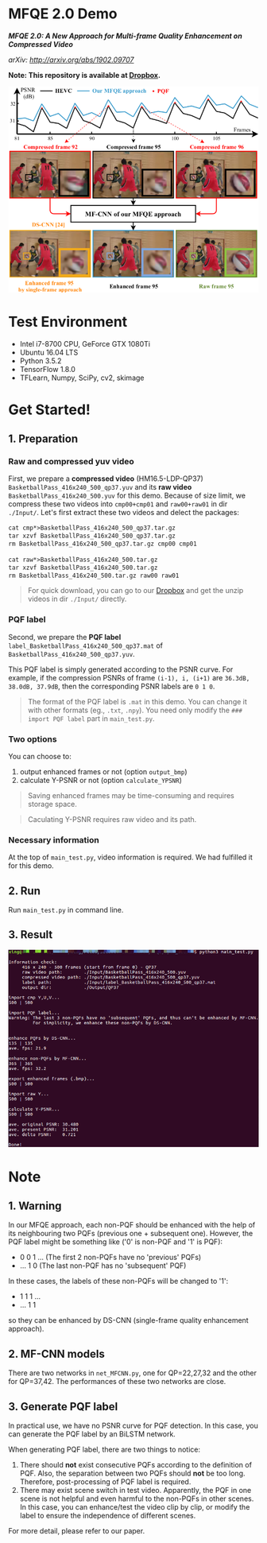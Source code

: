 # MFQE 2.0 Demo

***MFQE 2.0: A New Approach for Multi-frame Quality Enhancement on Compressed Video***

*arXiv: http://arxiv.org/abs/1902.09707*

**Note: This repository is available at [Dropbox](https://www.dropbox.com/sh/s9f9h7kdmetztz9/AAAz6Z1nEovKIqgDsXo34qFia?dl=0).**

![Demo](./Demo.png)

# Test Environment

+ Intel i7-8700 CPU, GeForce GTX 1080Ti
+ Ubuntu 16.04 LTS
+ Python 3.5.2
+ TensorFlow 1.8.0
+ TFLearn, Numpy, SciPy, cv2, skimage

# Get Started!

## 1. Preparation

### Raw and compressed yuv video

First, we prepare a **compressed video** (HM16.5-LDP-QP37) `BasketballPass_416x240_500_qp37.yuv` and its **raw video** `BasketballPass_416x240_500.yuv` for this demo.
Because of size limit, we compress these two videos into `cmp00+cmp01` and `raw00+raw01` in dir `./Input/`.
Let's first extract these two videos and delect the packages:

```
cat cmp*>BasketballPass_416x240_500_qp37.tar.gz
tar xzvf BasketballPass_416x240_500_qp37.tar.gz
rm BasketballPass_416x240_500_qp37.tar.gz cmp00 cmp01

cat raw*>BasketballPass_416x240_500.tar.gz
tar xzvf BasketballPass_416x240_500.tar.gz
rm BasketballPass_416x240_500.tar.gz raw00 raw01
```

> For quick download, you can go to our [Dropbox](https://www.dropbox.com/sh/s9f9h7kdmetztz9/AAAz6Z1nEovKIqgDsXo34qFia?dl=0) and get the unzip videos in dir `./Input/` directly.

### PQF label

Second, we prepare the **PQF label** `label_BasketballPass_416x240_500_qp37.mat` of `BasketballPass_416x240_500_qp37.yuv`.

This PQF label is simply generated according to the PSNR curve.
For example, if the compression PSNRs of frame `(i-1), i, (i+1)` are `36.3dB, 38.0dB, 37.9dB`, then the corresponding PSNR labels are `0 1 0`.

> The format of the PQF label is `.mat` in this demo.
You can change it with other formats (eg., `.txt`, `.npy`).
You need only modify the `### import PQF label` part in `main_test.py`.

### Two options

You can choose to:

1. output enhanced frames or not (option `output_bmp`)
2. calculate Y-PSNR or not (option `calculate_YPSNR`)

> Saving enhanced frames may be time-consuming and requires storage space.

> Caculating Y-PSNR requires raw video and its path.

### Necessary information

At the top of `main_test.py`, video information is required.
We had fulfilled it for this demo.

## 2. Run

Run `main_test.py` in command line.

## 3. Result

![Demo_result](./Demo_result.png)

# Note

## 1. Warning

In our MFQE approach, each non-PQF should be enhanced with the help of its neighbouring two PQFs (previous one + subsequent one).
However, the PQF label might be something like ('0' is non-PQF and '1' is PQF):

+ 0 0 1 ... (The first 2 non-PQFs have no 'previous' PQFs)
+ ... 1 0 (The last non-PQF has no 'subsequent' PQF)

In these cases, the labels of these non-PQFs will be changed to '1':

+ 1 1 1 ...
+ ... 1 1

so they can be enhanced by DS-CNN (single-frame quality enhancement approach).

## 2. MF-CNN models

There are two networks in `net_MFCNN.py`, one for QP=22,27,32 and the other for QP=37,42.
The performances of these two networks are close.

## 3. Generate PQF label

In practical use, we have no PSNR curve for PQF detection.
In this case, you can generate the PQF label by an BiLSTM network.

When generating PQF label, there are two things to notice:

1. There should **not** exist consecutive PQFs according to the definition of PQF.
Also, the separation between two PQFs should **not** be too long.
Therefore, post-processing of PQF label is required.
2. There may exist scene switch in test video.
Apparently, the PQF in one scene is not helpful and even harmful to the non-PQFs in other scenes.
In this case, you can enhance/test the video clip by clip, or modify the label to ensure the independence of different scenes.

For more detail, please refer to our paper.
